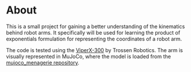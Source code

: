 # About
This is a small project for gaining a better understanding of the kinematics behind robot arms. It specifically will be used for learning the product of exponentials formulation for representing the coordinates of a robot arm.

The code is tested using the [ViperX-300](https://docs.trossenrobotics.com/interbotix_xsarms_docs/specifications/vx300s.html) by Trossen Robotics. The arm is visually represented in MuJoCo, where the model is loaded from the [mujoco_menagerie repository](https://github.com/google-deepmind/mujoco_menagerie).


